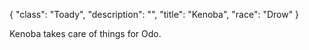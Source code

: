 {
    "class": "Toady",
    "description": "",
    "title": "Kenoba",
    "race": "Drow"
}

Kenoba takes care of things for Odo.